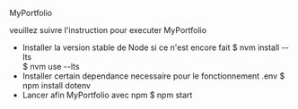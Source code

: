 MyPortfolio


veuillez suivre l'instruction pour executer MyPortfolio 

* Installer la version stable de Node si ce n'est encore fait
 $ nvm install --lts  
 $ nvm use --lts 
* Installer certain dependance necessaire pour le fonctionnement .env
 $ npm install dotenv  
* Lancer afin MyPortfolio avec npm 
 $ npm start 